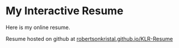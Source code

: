 My Interactive Resume
==================

Here is my online resume.

Resume hosted on github at [robertsonkristal.github.io/KLR-Resume]( https://robertsonkristal.github.io/KLR-Resume/)

